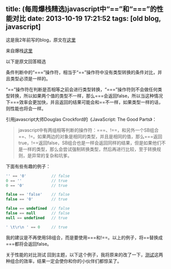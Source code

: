 title: (每周爆栈精选)javascript中“==”和“===”的性能对比
date: 2013-10-19 17:21:52
tags: [old blog, javascript]
---

这是我2年前写的blog，原文在[这里](http://blog.163.com/harrychen66@126/blog/static/16546854201391952152914/)

来自爆栈[这里](http://stackoverflow.com/questions/359494/does-it-matter-which-equals-operator-vs-i-use-in-javascript-comparisons)

以下是原文回答精选

条件判断中的“===”操作符，相当于“==”操作符中没有类型转换的条件对比，并且类型必须是一样的。

“==”操作符在判断是否相等之前会进行类型转换，“===”操作符则不会做任何类型转换，所以如果两个值的类型不一样，那么===会返回false，所以当这种情况下===效率会更加快，并且返回的结果可能会和==不一样，如果类型一样的话，则性能也将会一样。

引用javascript大师Douglas Crockford的《JavaScript: The Good Parts》：
>javascript中有两组相等判断的操作符：===、!==，和另外一个SB组合 ==、!=。如果两边的对象是相同的类型，并且是相同的值，那么===返回true，!==返回false，SB组合也是一样会返回同样的结果，但是如果他们不是一样的类型，那么会尝试强制转换类型，然后再进行比较，至于转换规则，是异常的复杂和坑爹。

下面有些有趣的例子：

```javascript
'' == '0'           // false
0 == ''             // true
0 == '0'            // true

false == 'false'    // false
false == '0'        // true

false == undefined  // false
false == null       // false
null == undefined   // true

' \t\r\n ' == 0     // true
```

我的建议是不再使用SB组合，而是要使用===和!==。以上的例子，将==替换成===都将会返回false。

关于性能的对比测试
回到主题，以下这个例子，我将原来的改了一下，[测试](http://jsperf.com/comparison-of-comparisons/16)这两种组合的效率，结果一定会使你和你的小伙伴们都惊呆了。
